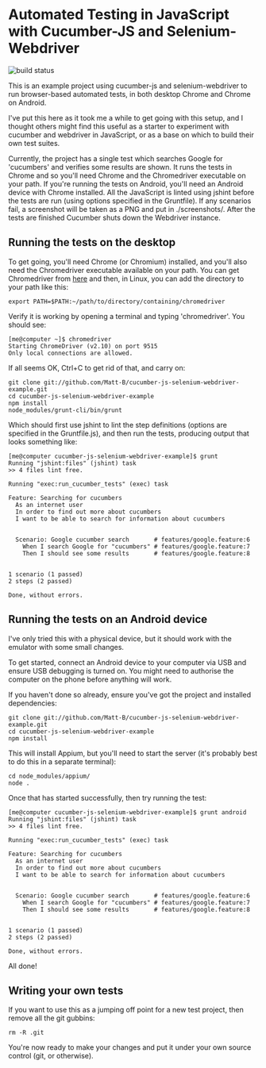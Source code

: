 # Automated Testing in JavaScript with Cucumber-JS and Selenium-Webdriver

![build status](https://travis-ci.org/Matt-B/cucumber-js-selenium-webdriver-example.svg?branch=master)

This is an example project using cucumber-js and selenium-webdriver to run browser-based automated tests, in both desktop Chrome and Chrome on Android.

I've put this here as it took me a while to get going with this setup, and I thought others might find this useful as a starter to experiment with cucumber and webdriver in JavaScript, or as a base on which to build their own test suites.

Currently, the project has a single test which searches Google for 'cucumbers' and verifies some results are shown. It runs the tests in Chrome and so you'll need Chrome and the Chromedriver executable on your path. If you're running the tests on Android, you'll need an Android device with Chrome installed. All the JavaScript is linted using jshint before the tests are run (using options specified in the Gruntfile). If any scenarios fail, a screenshot will be taken as a PNG and put in ./screenshots/. After the tests are finished Cucumber shuts down the Webdriver instance.

## Running the tests on the desktop

To get going, you'll need Chrome (or Chromium) installed, and you'll also need the Chromedriver executable available on your path. You can get Chromedriver from [here](http://chromedriver.storage.googleapis.com/index.html) and then, in Linux, you can add the directory to your path like this:

    export PATH=$PATH:~/path/to/directory/containing/chromedriver

Verify it is working by opening a terminal and typing 'chromedriver'. You should see:

    [me@computer ~]$ chromedriver 
    Starting ChromeDriver (v2.10) on port 9515
    Only local connections are allowed.

If all seems OK, Ctrl+C to get rid of that, and carry on:

    git clone git://github.com/Matt-B/cucumber-js-selenium-webdriver-example.git
    cd cucumber-js-selenium-webdriver-example
    npm install
    node_modules/grunt-cli/bin/grunt

Which should first use jshint to lint the step definitions (options are specified in the Gruntfile.js), and then run the tests, producing output that looks something like:

    [me@computer cucumber-js-selenium-webdriver-example]$ grunt
    Running "jshint:files" (jshint) task
    >> 4 files lint free.
    
    Running "exec:run_cucumber_tests" (exec) task
    
    Feature: Searching for cucumbers
      As an internet user
      In order to find out more about cucumbers
      I want to be able to search for information about cucumbers
    
    
      Scenario: Google cucumber search       # features/google.feature:6
        When I search Google for "cucumbers" # features/google.feature:7
        Then I should see some results       # features/google.feature:8
    
    
    1 scenario (1 passed)
    2 steps (2 passed)
    
    Done, without errors.

## Running the tests on an Android device

I've only tried this with a physical device, but it should work with the emulator with some small changes.

To get started, connect an Android device to your computer via USB and ensure USB debugging is turned on. You might need to authorise the computer on the phone before anything will work.

If you haven't done so already, ensure you've got the project and installed dependencies:

    git clone git://github.com/Matt-B/cucumber-js-selenium-webdriver-example.git
    cd cucumber-js-selenium-webdriver-example
    npm install

This will install Appium, but you'll need to start the server (it's probably best to do this in a separate terminal):

    cd node_modules/appium/
    node . 

Once that has started successfully, then try running the test:

    [me@computer cucumber-js-selenium-webdriver-example]$ grunt android
    Running "jshint:files" (jshint) task
    >> 4 files lint free.

    Running "exec:run_cucumber_tests" (exec) task

    Feature: Searching for cucumbers
      As an internet user
      In order to find out more about cucumbers
      I want to be able to search for information about cucumbers
 

      Scenario: Google cucumber search       # features/google.feature:6
        When I search Google for "cucumbers" # features/google.feature:7
        Then I should see some results       # features/google.feature:8
 

    1 scenario (1 passed)
    2 steps (2 passed)

    Done, without errors.


All done!

## Writing your own tests

If you want to use this as a jumping off point for a new test project, then remove all the git gubbins:

    rm -R .git

You're now ready to make your changes and put it under your own source control (git, or otherwise).
